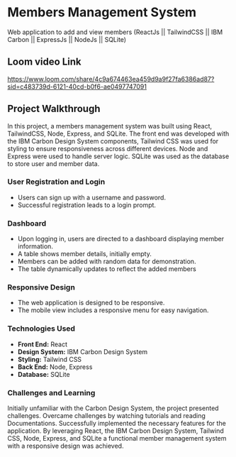# Members Management System
Web application to add and view members (ReactJs || TailwindCSS || IBM Carbon || ExpressJs || NodeJs || SQLite)

## Loom video Link
https://www.loom.com/share/4c9a674463ea459d9a9f27fa6386ad87?sid=c483739d-6121-40cd-b0f6-ae0497747091

## Project Walkthrough
In this project, a members management system was built using React, TailwindCSS, Node, Express, and SQLite. The front end was developed with the IBM Carbon Design System components, Tailwind CSS was used for styling to ensure responsiveness across different devices. Node and Express were used to handle server logic. SQLite was used as the database to store user and member data. 

### User Registration and Login
- Users can sign up with a username and password.
- Successful registration leads to a login prompt.

### Dashboard
- Upon logging in, users are directed to a dashboard displaying member information.
- A table shows member details, initially empty.
- Members can be added with random data for demonstration.
- The table dynamically updates to reflect the added members

### Responsive Design
- The web application is designed to be responsive.
- The mobile view includes a responsive menu for easy navigation.

### Technologies Used
- **Front End:** React
- **Design System:** IBM Carbon Design System
- **Styling:** Tailwind CSS
- **Back End:** Node, Express
- **Database:** SQLite

### Challenges and Learning
Initially unfamiliar with the Carbon Design System, the project presented challenges.
Overcame challenges by watching tutorials and reading Documentations.
Successfully implemented the necessary features for the application.
By leveraging React, the IBM Carbon Design System, Tailwind CSS, Node, Express, and SQLite a functional member management system with a responsive design was achieved.